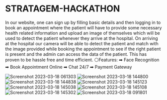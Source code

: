 # STRATAGEM-HACKATHON
In our website, one can sign up by filling basic details and then logging in to
book an appointment where the patient will have to provide some
necessary health related information and upload an image of themselves
which will be used to detect the patient whenever they arrive at the
hospital. On arriving at the hospital our camera will be able to detect the
patient and match with the image provided while booking the
appointment to see if the right patient is present and the admin can access
the data of the patient. This has proven to be hassle free and time efficient.
⚪Features:
➡ Face Recognition
➡ Book Appointment Online
➡ Chat 24/7
➡ Payment Gateway


![Screenshot 2023-03-18 061303](https://user-images.githubusercontent.com/120780784/226074049-56619f54-f56a-4863-bfb8-611179517d9d.png)
![Screenshot 2023-03-18 144800](https://user-images.githubusercontent.com/120780784/226096851-6706d46d-0155-474a-9430-b95c9a101ce5.png)
![Screenshot 2023-03-18 144838](https://user-images.githubusercontent.com/120780784/226097085-d88c9bad-630a-4c06-a819-01994c77532b.png)
![Screenshot 2023-03-18 145123](https://user-images.githubusercontent.com/120780784/226097093-67a296c7-d1b5-4533-9469-800486d62699.png)
![Screenshot 2023-03-18 145038](https://user-images.githubusercontent.com/120780784/226097100-1ee5faa9-7641-4d1b-88a8-8fe060a20cff.png)
![Screenshot 2023-03-18 145108](https://user-images.githubusercontent.com/120780784/226097104-fd249fb4-a58b-461b-90a9-26c785d52d45.png)
![Screenshot 2023-03-18 145302](https://user-images.githubusercontent.com/120780784/226097107-a16153d6-f634-42c3-b145-9fbcee7b59fe.png)
![Screenshot 2023-03-18 091801](https://user-images.githubusercontent.com/120780784/226097110-dfabffa4-7b00-4046-81d5-1b4aaf879e7f.png)
